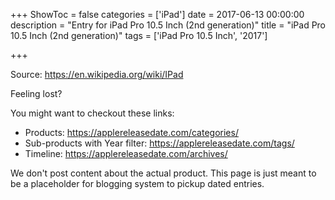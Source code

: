 +++
ShowToc = false
categories = ['iPad']
date = 2017-06-13 00:00:00
description = "Entry for iPad Pro 10.5 Inch (2nd generation)"
title = "iPad Pro 10.5 Inch (2nd generation)"
tags = ['iPad Pro 10.5 Inch', '2017']

+++

Source: https://en.wikipedia.org/wiki/IPad

Feeling lost?

You might want to checkout these links:
- Products: https://applereleasedate.com/categories/
- Sub-products with Year filter: https://applereleasedate.com/tags/
- Timeline: https://applereleasedate.com/archives/

We don't post content about the actual product. 
This page is just meant to be a placeholder for blogging system to pickup dated entries. 


